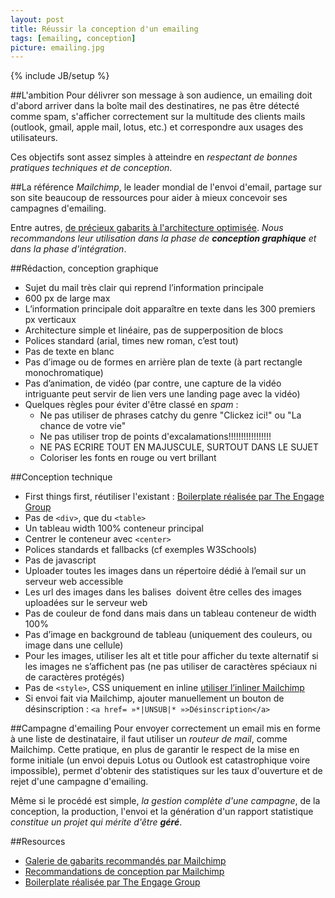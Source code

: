 ```yaml
---
layout: post
title: Réussir la conception d'un emailing
tags: [emailing, conception]
picture: emailing.jpg
---
```

{% include JB/setup %}

##L'ambition
Pour délivrer son message à son audience, un emailing doit d'abord arriver dans la boîte mail des destinatires, ne pas être détecté comme spam, s'afficher correctement sur la multitude des clients mails (outlook, gmail, apple mail, lotus, etc.) et correspondre aux usages des utilisateurs.

Ces objectifs sont assez simples à atteindre en *respectant de bonnes pratiques techniques et de conception*.

##La référence
*Mailchimp*, le leader mondial de l'envoi d'email, partage sur son site beaucoup de ressources pour aider à mieux concevoir ses campagnes d'emailing.

Entre autres, [de précieux gabarits à l'architecture optimisée](http://publicisactiv-services.com/mailchimpGalery). *Nous recommandons leur utilisation dans la phase de **conception graphique** et dans la phase d'intégration*.

##Rédaction, conception graphique
- Sujet du mail très clair qui reprend l’information principale
- 600 px de large max
- L’information principale doit apparaître en texte dans les 300 premiers px verticaux
- Architecture simple et linéaire, pas de supperposition de blocs
- Polices standard (arial, times new roman, c’est tout)
- Pas de texte en blanc
- Pas d’image ou de formes en arrière plan de texte (à part rectangle monochromatique)
- Pas d’animation, de vidéo (par contre, une capture de la vidéo intriguante peut servir de lien vers une landing page avec la vidéo)
- Quelques règles pour éviter d'être classé en *spam* : 
    - Ne pas utiliser de phrases catchy du genre "Clickez ici!" ou "La chance de votre vie"
    - Ne pas utiliser trop de points d'excalamations!!!!!!!!!!!!!!!!!
    - NE PAS ECRIRE TOUT EN MAJUSCULE, SURTOUT DANS LE SUJET
    - Coloriser les fonts en rouge ou vert brillant

##Conception technique
- First things first, réutiliser l'existant : [Boilerplate réalisée par The Engage Group](http://htmlemailboilerplate.com)
- Pas de ```<div>```, que du ```<table>```
- Un tableau width 100% conteneur principal
- Centrer le conteneur avec ```<center>```
- Polices standards et fallbacks (cf exemples W3Schools)
- Pas de javascript
- Uploader toutes les images dans un répertoire dédié à l’email sur un serveur web accessible
- Les url des images dans les balises <img/> doivent être celles des images uploadées sur le serveur web
- Pas de couleur de fond dans <body> mais dans un tableau conteneur de width 100%
- Pas d’image en background de tableau (uniquement des couleurs, ou image dans une cellule)
- Pour les images, utiliser les alt et title pour afficher du texte alternatif si les images ne s’affichent pas (ne pas utiliser de caractères spéciaux ni de caractères protégés)
- Pas de ```<style>```, CSS uniquement en inline [utiliser l’inliner Mailchimp](http://beaker.mailchimp.com/inline-css)
- Si envoi fait via Mailchimp, ajouter manuellement un bouton de désinscription : ```<a href= »*|UNSUB|* »>Désinscription</a>```

##Campagne d'emailing
Pour envoyer correctement un email mis en forme à une liste de destinataire, il faut utiliser un *routeur de mail*, comme Mailchimp. Cette pratique, en plus de garantir le respect de la mise en forme initiale (un envoi depuis Lotus ou Outlook est catastrophique voire impossible), permet d'obtenir des statistiques sur les taux d'ouverture et de rejet d'une campagne d'emailing.

Même si le procédé est simple, *la gestion complète d'une campagne*, de la conception, la production, l'envoi et la génération d'un rapport statistique *constitue un projet qui mérite d'être **géré***.

##Resources
- [Galerie de gabarits recommandés par Mailchimp](http://publicisactiv-services.com/mailchimpGalery)
- [Recommandations de conception par Mailchimp](http://mailchimp.com/resources/guides/html/email-marketing-field-guide)
- [Boilerplate réalisée par The Engage Group](http://htmlemailboilerplate.com)